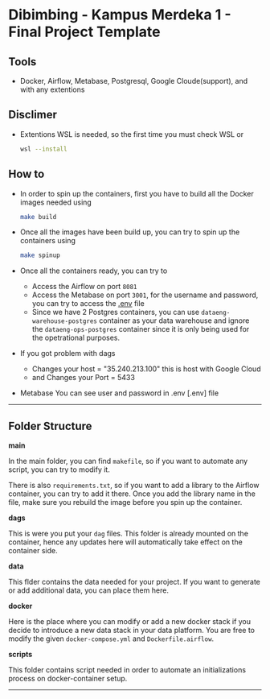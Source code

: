 # Dibimbing - Kampus Merdeka 1 - Final Project Template

## Tools
   - Docker, Airflow, Metabase, Postgresql, Google Cloude(support), and with any extentions

## Disclimer
  - Extentions WSL is needed, so the first time you must check WSL or 
    ```sh
    wsl --install
    ```
## How to
- In order to spin up the containers, first you have to build all the Docker images needed using 
    ```sh
    make build
    ```
- Once all the images have been build up, you can try to spin up the containers using
    ```sh
    make spinup
    ```
- Once all the containers ready, you can try to
    - Access the Airflow on port `8081`
    - Access the Metabase on port `3001`, for the username and password, you can try to access the [.env](/.env) file
    - Since we have 2 Postgres containers, you can use `dataeng-warehouse-postgres` container as your data warehouse and ignore the `dataeng-ops-postgres` container since it is only being used for the opetrational purposes.

- If you got problem with dags
  - Changes your host = "35.240.213.100" this is host with Google Cloud 
  - and Changes your Port = 5433

- Metabase 
  You can see user and password in .env [.env] file

---
## Folder Structure

**main**

In the main folder, you can find `makefile`, so if you want to automate any script, you can try to modify it.

There is also `requirements.txt`, so if you want to add a library to the Airflow container, you can try to add it there. Once you add the library name in the file, make sure you rebuild the image before you spin up the container.

**dags**

This is were you put your `dag` files. This folder is already mounted on the container, hence any updates here will automatically take effect on the container side.

**data**

This flder contains the data needed for your project. If you want to generate or add additional data, you can place them here.

**docker**

Here is the place where you can modify or add a new docker stack if you decide to introduce a new data stack in your data platform. You are free to modify the given `docker-compose.yml` and `Dockerfile.airflow`.

**scripts**

This folder contains script needed in order to automate an initializations process on docker-container setup.

---
